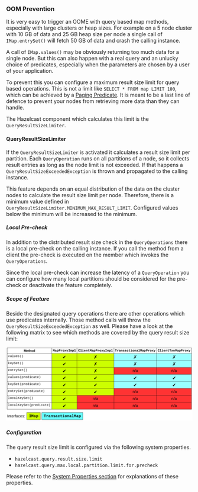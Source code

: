 

### OOM Prevention

It is very easy to trigger an OOME with query based map methods, especially with large clusters or heap sizes. For example on a 5 node cluster with 10 GB of data and 25 GB heap size per node a single call of `IMap.entrySet()` will fetch 50 GB of data and crash the calling instance.

A call of `IMap.values()` may be obviously returning too much data for a single node. But this can also happen with a real query and an unlucky choice of predicates, especially when the parameters are chosen by a user of your application.

To prevent this you can configure a maximum result size limit for query based operations. This is not a limit like `SELECT * FROM map LIMIT 100`, which can be achieved by a [Paging Predicate](#paging-predicate-order-limit-). It is meant to be a last line of defence to prevent your nodes from retrieving more data than they can handle.

The Hazelcast component which calculates this limit is the `QueryResultSizeLimiter`.

#### QueryResultSizeLimiter

If the `QueryResultSizeLimiter` is activated it calculates a result size limit per partition. Each `QueryOperation` runs on all partitions of a node, so it collects result entries as long as the node limit is not exceeded. If that happens a `QueryResultSizeExceededException` is thrown and propagated to the calling instance.

This feature depends on an equal distribution of the data on the cluster nodes to calculate the result size limit per node. Therefore, there is a minimum value defined in `QueryResultSizeLimiter.MINIMUM_MAX_RESULT_LIMIT`. Configured values below the minimum will be increased to the minimum.

##### Local Pre-check

In addition to the distributed result size check in the `QueryOperations` there is a local pre-check on the calling instance. If you call the method from a client the pre-check is executed on the member which invokes the `QueryOperations`.

Since the local pre-check can increase the latency of a `QueryOperation` you can configure how many local partitions should be considered for the pre-check or deactivate the feature completely.

##### Scope of Feature

Beside the designated query operations there are other operations which use predicates internally. Those method calls will throw the `QueryResultSizeExceededException` as well. Please have a look at the following matrix to see which methods are covered by the query result size limit: 

![](images/Map-QueryResultSizeLimiterScope.png)

##### Configuration

The query result size limit is configured via the following system properties.

- `hazelcast.query.result.size.limit`
- `hazelcast.query.max.local.partition.limit.for.precheck`

Please refer to the [System Properties section](#system-properties) for explanations of these properties.
